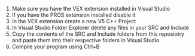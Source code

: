 1. Make sure you have the VEX extension installed in Visual Studio
2. If you have the PROS extension installed disable it
3. In the VEX extension create a new V5 C++ Project
4. In Visual Studio Folder Explorer delete any files in your SRC and Include 
5. Copy the contents of the SRC and Include folders from this reposiotry and paste them into their respective folders in Visual Studio
6. Compile your program using Ctrl+B
